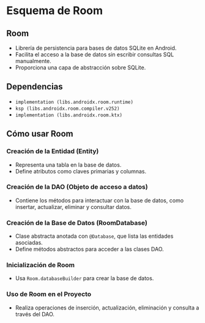 # Esquema de Room 

## Room
- Librería de persistencia para bases de datos SQLite en Android.
- Facilita el acceso a la base de datos sin escribir consultas SQL manualmente.
- Proporciona una capa de abstracción sobre SQLite.

## Dependencias
- `implementation (libs.androidx.room.runtime)`
- `ksp (libs.androidx.room.compiler.v252)`
- `implementation (libs.androidx.room.ktx)`

## Cómo usar Room

### Creación de la Entidad (Entity)
- Representa una tabla en la base de datos.
- Define atributos como claves primarias y columnas.

### Creación de la DAO (Objeto de acceso a datos)
- Contiene los métodos para interactuar con la base de datos, como insertar, actualizar, eliminar y consultar datos.

### Creación de la Base de Datos (RoomDatabase)
- Clase abstracta anotada con `@Database`, que lista las entidades asociadas.
- Define métodos abstractos para acceder a las clases DAO.

### Inicialización de Room
- Usa `Room.databaseBuilder` para crear la base de datos.

### Uso de Room en el Proyecto
- Realiza operaciones de inserción, actualización, eliminación y consulta a través del DAO.
